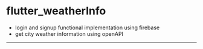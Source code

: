 # flutter_weatherInfo
- login and signup functional implementation using firebase
- get city weather information using openAPI
---
